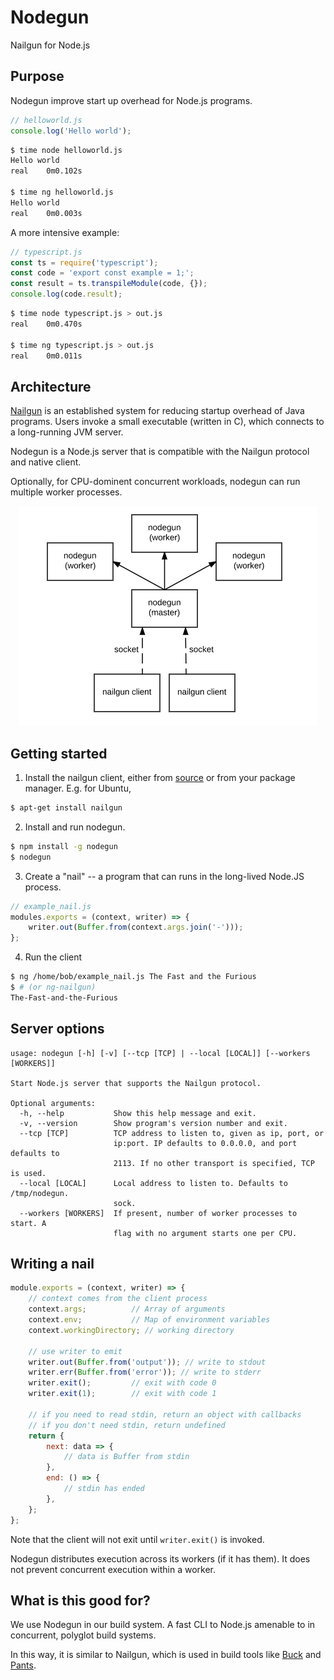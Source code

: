 # Nodegun

Nailgun for Node.js

## Purpose

Nodegun improve start up overhead for Node.js programs.

```js
// helloworld.js
console.log('Hello world');
```

```sh
$ time node helloworld.js
Hello world
real    0m0.102s

$ time ng helloworld.js
Hello world
real    0m0.003s
```

A more intensive example:

```js
// typescript.js
const ts = require('typescript');
const code = 'export const example = 1;';
const result = ts.transpileModule(code, {});
console.log(code.result);
```

```sh
$ time node typescript.js > out.js
real    0m0.470s

$ time ng typescript.js > out.js
real    0m0.011s
```

## Architecture

[Nailgun](http://www.martiansoftware.com/nailgun/) is an established system for reducing startup overhead of Java
programs. Users invoke a small executable (written in C), which connects to a long-running JVM server.

Nodegun is a Node.js server that is compatible with the Nailgun protocol and native client.

Optionally, for CPU-dominent concurrent workloads, nodegun can run multiple worker processes.

<div style="text-align:center"><img src="architecture.png"></div>

## Getting started

1. Install the nailgun client, either from [source](https://github.com/martylamb/nailgun) or from your package manager. E.g. for Ubuntu,

```sh
$ apt-get install nailgun
```

2. Install and run nodegun.

```sh
$ npm install -g nodegun
$ nodegun
```

3. Create a "nail" -- a program that can runs in the long-lived Node.JS process.

```js
// example_nail.js
modules.exports = (context, writer) => {
    writer.out(Buffer.from(context.args.join('-')));
};
```

4. Run the client 

```sh
$ ng /home/bob/example_nail.js The Fast and the Furious
$ # (or ng-nailgun)
The-Fast-and-the-Furious
```

## Server options

```
usage: nodegun [-h] [-v] [--tcp [TCP] | --local [LOCAL]] [--workers [WORKERS]]

Start Node.js server that supports the Nailgun protocol.

Optional arguments:
  -h, --help           Show this help message and exit.
  -v, --version        Show program's version number and exit.
  --tcp [TCP]          TCP address to listen to, given as ip, port, or 
                       ip:port. IP defaults to 0.0.0.0, and port defaults to 
                       2113. If no other transport is specified, TCP is used.
  --local [LOCAL]      Local address to listen to. Defaults to /tmp/nodegun.
                       sock.
  --workers [WORKERS]  If present, number of worker processes to start. A 
                       flag with no argument starts one per CPU.
```

## Writing a nail

```js
module.exports = (context, writer) => {
    // context comes from the client process
    context.args;          // Array of arguments
    context.env;           // Map of environment variables
    context.workingDirectory; // working directory

    // use writer to emit
    writer.out(Buffer.from('output')); // write to stdout
    writer.err(Buffer.from('error')); // write to stderr
    writer.exit();         // exit with code 0
    writer.exit(1);        // exit with code 1

    // if you need to read stdin, return an object with callbacks
    // if you don't need stdin, return undefined
    return {
        next: data => {
            // data is Buffer from stdin
        },
        end: () => {
            // stdin has ended
        },
    };
};
```

Note that the client will not exit until `writer.exit()` is invoked.

Nodegun distributes execution across its workers (if it has them). It does not prevent concurrent execution within a worker.

## What is this good for?

We use Nodegun in our build system. A fast CLI to Node.js amenable to in concurrent, polyglot build systems.

In this way, it is similar to Nailgun, which is used in build tools like [Buck](https://buckbuild.com/) and
[Pants](http://www.pantsbuild.org/).
